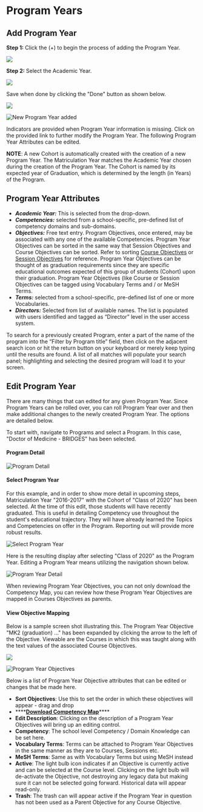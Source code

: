 # Program Years

## **Add Program Year**

**Step 1:** Click the \(+\) to begin the process of adding the Program Year.

![](../.gitbook/assets/screen-shot-2021-09-15-at-5.19.07-pm.png)

**Step 2:** Select the Academic Year.

![](../.gitbook/assets/screen-shot-2021-09-15-at-5.25.38-pm.png)

Save when done by clicking the "Done" button as shown below.

![](../.gitbook/assets/screen-shot-2021-09-15-at-5.15.16-pm.png)

![New Program Year added](../.gitbook/assets/screen-shot-2021-09-15-at-5.42.17-pm.png)

Indicators are provided when Program Year information is missing. Click on the provided link to further modify the Program Year. The following Program Year Attributes can be edited.

**NOTE**: A new Cohort is automatically created with the creation of a new Program Year. The Matriculation Year matches the Academic Year chosen during the creation of the Program Year. The Cohort is named by its expected year of Graduation, which is determined by the length \(in Years\) of the Program.

## Program Year Attributes

* _**Academic Year:**_ This is selected from the drop-down.
* _**Competencies:**_ selected from a school-specific, pre-defined list of competency domains and sub-domains.
* _**Objectives:**_ Free text entry. Program Objectives, once entered, may be associated with any one of the available Competencies. Program Year Objectives can be sorted in the same way that Session Objectives and Course Objectives can be sorted. Refer to sorting [Course Objectives](../courses-and-sessions/courses/sort-objectives.md) or [Session Objectives](../courses-and-sessions/sessions/sort-objectives.md) for reference. Program Year Objectives can be thought of as graduation requirements since they are specific educational outcomes expected of this group of students \(Cohort\) upon their graduation. Program Year Objectives \(like Course or Session Objectives can be tagged using Vocabulary Terms and / or MeSH Terms.
* _**Terms:**_ selected from a school-specific, pre-defined list of one or more Vocabularies.
* _**Directors:**_ Selected from list of available names. The list is populated with users identified and tagged as “Director” level in the user access system.

To search for a previously created Program, enter a part of the name of the program into the “Filter by Program title” field, then click on the adjacent search icon or hit the return button on your keyboard or merely keep typing until the results are found. A list of all matches will populate your search panel; highlighting and selecting the desired program will load it to your screen.

## Edit Program Year

There are many things that can edited for any given Program Year. Since Program Years can be rolled over, you can roll Program Year over and then make additional changes to the newly created Program Year. The options are detailed below.

To start with, navigate to Programs and select a Program. In this case, "Doctor of Medicine - BRIDGES" has been selected.

#### Program Detail

![Program Detail](../.gitbook/assets/programs1.png)

#### Select Program Year

For this example, and in order to show more detail in upcoming steps, Matriculation Year "2016-2017" with the Cohort of "Class of 2020" has been selected. At the time of this edit, those students will have recently graduated. This is useful in detailing Competency use throughout the student's educational trajectory. They will have already learned the Topics and Competencies on offer in the Program. Reporting out will provide more robust results.

![Select Program Year](../.gitbook/assets/programs2.png)

Here is the resulting display after selecting "Class of 2020" as the Program Year. Editing a Program Year means utilizing the navigation shown below. 

![Program Year Detail](../.gitbook/assets/py2.png)

When reviewing Program Year Objectives, you can not only download the Competency Map, you can review how these Program Year Objectives are mapped in Courses Objectives as parents.

#### View Objective Mapping

Below is a sample screen shot illustrating this. The Program Year Objective "MK2 \(graduation\) ..." has been expanded by clicking the arrow to the left of the Objective. Viewable are the Courses in which this was taught along with the text values of the associated Course Objectives.

![](../.gitbook/assets/pyobj1.png)

![Program Year Objectives](../.gitbook/assets/py3.png)

Below is a list of Program Year Objective attributes that can be edited or changes that be made here.

* **Sort Objectives**: Use this to set the order in which these objectives will appear - drag and drop
* \*\*\*\*[**Download Competency Map**](https://iliosproject.gitbook.io/ilios-user-guide/programs/competency-map-download)\*\*\*\*
* **Edit Description**: Clicking on the description of a Program Year Objectives will bring up an editing control.
* **Competency**: The school level Competency / Domain Knowledge can be set here.
* **Vocabulary Terms**: Terms can be attached to Program Year Objectives in the same manner as they are to Courses, Sessions etc.
* **MeSH Terms**: Same as with Vocabulary Terms but using MeSH instead
* **Active**: The light bulb icon indicates if an Objective is currently active and can be selected at the Course level. Clicking on the light bulb will de-activate the Objective, not destroying any legacy data but making sure it can not be selected going forward. Historical data will appear read-only.
* **Trash**: The trash can will appear active if the Program Year in question has not been used as a Parent Objective for any Course Objective.









